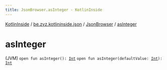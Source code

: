 ```yaml
---
title: JsonBrowser.asInteger - KotlinInside
---
```


[KotlinInside](../../index.html) / [be.zvz.kotlininside.json](../index.html) / [JsonBrowser](index.html) / [asInteger](./as-integer.html)

# asInteger

(JVM) `open fun asInteger(): `[`Int`](https://kotlinlang.org/api/latest/jvm/stdlib/kotlin/-int/index.html)
`open fun asInteger(defaultValue: `[`Int`](https://kotlinlang.org/api/latest/jvm/stdlib/kotlin/-int/index.html)`): `[`Int`](https://kotlinlang.org/api/latest/jvm/stdlib/kotlin/-int/index.html)